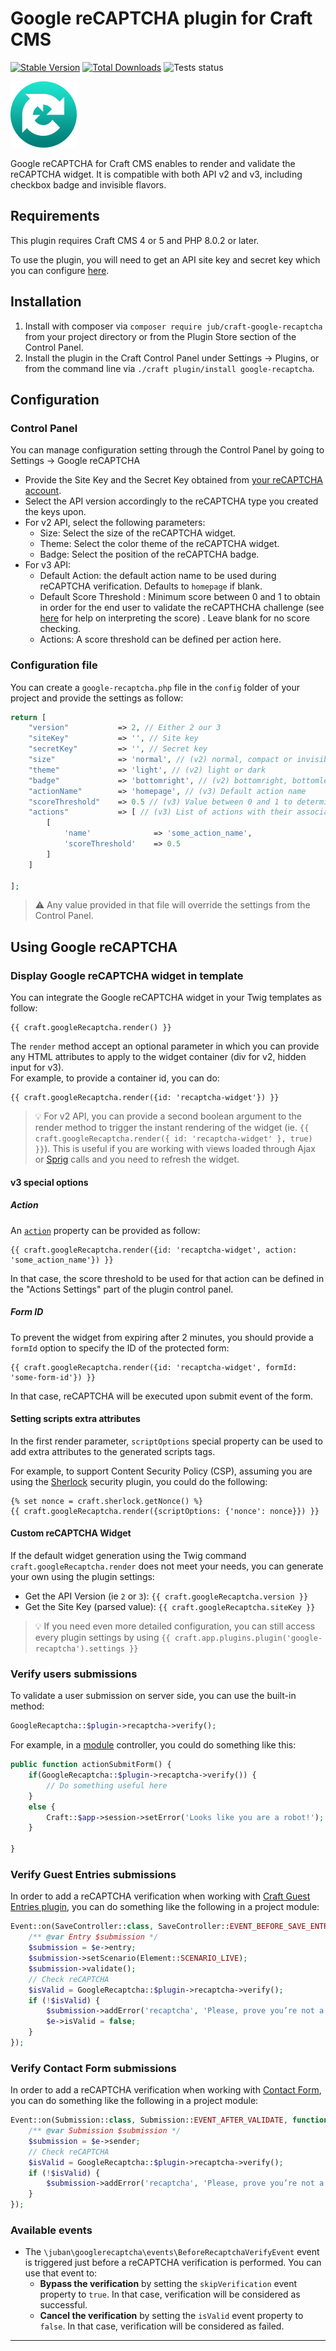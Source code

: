 # Google reCAPTCHA plugin for Craft CMS

[![Stable Version](https://img.shields.io/packagist/v/jub/craft-google-recaptcha?label=stable)]((https://packagist.org/packages/jub/craft-google-recaptcha))
[![Total Downloads](https://img.shields.io/packagist/dt/jub/craft-google-recaptcha)](https://packagist.org/packages/jub/craft-google-recaptcha)
![Tests status](https://github.com/juban/craft-google-recaptcha/actions/workflows/ci.yml/badge.svg?branch=master)

![](logo.png)

Google reCAPTCHA for Craft CMS enables to render and validate the reCAPTCHA widget. It is compatible with both API v2
and v3, including checkbox badge and invisible flavors.

## Requirements

This plugin requires Craft CMS 4 or 5 and PHP 8.0.2 or later.

To use the plugin, you will need to get an API site key and secret key which you can
configure [here](https://www.google.com/recaptcha/admin).

## Installation

1. Install with composer via `composer require jub/craft-google-recaptcha` from your project directory or from the
   Plugin Store section of the Control Panel.
2. Install the plugin in the Craft Control Panel under Settings → Plugins, or from the command line via
   `./craft plugin/install google-recaptcha`.

## Configuration

### Control Panel

You can manage configuration setting through the Control Panel by going to Settings → Google reCAPTCHA

* Provide the Site Key and the Secret Key obtained
  from [your reCAPTCHA account](https://www.google.com/recaptcha/admin).
* Select the API version accordingly to the reCAPTCHA type you created the keys upon.
* For v2 API, select the following parameters:
    * Size: Select the size of the reCAPTCHA widget.
    * Theme: Select the color theme of the reCAPTCHA widget.
    * Badge: Select the position of the reCAPTCHA badge.
* For v3 API:
    * Default Action: the default action name to be used during reCAPTCHA verification. Defaults to `homepage` if blank.
    * Default Score Threshold : Minimum score between 0 and 1 to obtain in order for the end user to validate the
      reCAPTHCHA challenge (see [here](https://developers.google.com/recaptcha/docs/v3#interpreting_the_score) for help
      on interpreting the score)
      . Leave blank for no score checking.
    * Actions: A score threshold can be defined per action here.

### Configuration file

You can create a `google-recaptcha.php` file in the `config` folder of your project and provide the settings as follow:

```php
return [
    "version"   		=> 2, // Either 2 our 3
    "siteKey"   		=> '', // Site key
    "secretKey" 		=> '', // Secret key
    "size"      		=> 'normal', // (v2) normal, compact or invisible
    "theme"     		=> 'light', // (v2) light or dark
    "badge"     		=> 'bottomright', // (v2) bottomright, bottomleft or inline
    "actionName"        => 'homepage', // (v3) Default action name
    "scoreThreshold"	=> 0.5 // (v3) Value between 0 and 1 to determine the minimum score to validate
    "actions"			=> [ // (v3) List of actions with their associated score threshold value (see the template part below to know how to specify the action parameter in the render method)
    	[
    		'name' 				=> 'some_action_name',
    		'scoreThreshold' 	=> 0.5
    	]
    ]
    
];
```

> ⚠️ Any value provided in that file will override the settings from the Control Panel.

## Using Google reCAPTCHA

### Display Google reCAPTCHA widget in template

You can integrate the Google reCAPTCHA widget in your Twig templates as follow:

```twig
{{ craft.googleRecaptcha.render() }}
```

The `render` method accept an optional parameter in which you can provide any HTML attributes to apply to the widget
container (div for v2, hidden input for v3).  
For example, to provide a container id, you can do:

```twig
{{ craft.googleRecaptcha.render({id: 'recaptcha-widget'}) }}
```

> 💡 For v2 API, you can provide a second boolean argument to the render method to trigger the instant rendering of the
> widget (ie. `{{ craft.googleRecaptcha.render({ id: 'recaptcha-widget' }, true) }}`).
> This is useful if you are working with views loaded through Ajax or [Sprig](https://plugins.craftcms.com/sprig) calls
> and you need to refresh the widget.

#### v3 special options

##### Action

An [`action`](https://developers.google.com/recaptcha/docs/v3?hl=fr#actions) property can be provided as follow:

```twig
{{ craft.googleRecaptcha.render({id: 'recaptcha-widget', action: 'some_action_name'}) }}
```

In that case, the score threshold to be used for that action can be defined in the "Actions Settings" part of the plugin
control panel.

##### Form ID

To prevent the widget from expiring after 2 minutes, you should provide a `formId` option to specify the ID of the
protected form:

```twig
{{ craft.googleRecaptcha.render({id: 'recaptcha-widget', formId: 'some-form-id'}) }}
```

In that case, reCAPTCHA will be executed upon submit event of the form.

#### Setting scripts extra attributes

In the first render parameter, `scriptOptions` special property can be used to add extra attributes to the generated
scripts tags.

For example, to support Content Security Policy (CSP), assuming you are using
the [Sherlock](https://plugins.craftcms.com/sherlock) security plugin, you could do the following:

```twig
{% set nonce = craft.sherlock.getNonce() %}
{{ craft.googleRecaptcha.render({scriptOptions: {'nonce': nonce}}) }}
```

#### Custom reCAPTCHA Widget

If the default widget generation using the Twig command `craft.googleRecaptcha.render` does not meet your needs, you
can generate your own using the plugin settings:

* Get the API Version (ie `2` or `3`): `{{ craft.googleRecaptcha.version }}`
* Get the Site Key (parsed value): `{{ craft.googleRecaptcha.siteKey }}`

> 💡 If you need even more detailed configuration, you can still access every plugin settings by using
`{{ craft.app.plugins.plugin('google-recaptcha').settings }}`

### Verify users submissions

To validate a user submission on server side, you can use the built-in method:

```php
GoogleRecaptcha::$plugin->recaptcha->verify();
```

For example, in a [module](https://craftcms.com/docs/5.x/extend/module-guide.html) controller, you could do something
like this:

```php
public function actionSubmitForm() {
	if(GoogleRecaptcha::$plugin->recaptcha->verify()) {
		// Do something useful here
	}
	else {
		Craft::$app->session->setError('Looks like you are a robot!');
	}

}
```

### Verify Guest Entries submissions

In order to add a reCAPTCHA verification when working
with [Craft Guest Entries plugin](https://plugins.craftcms.com/guest-entries), you can do something like the following
in a project module:

```php
Event::on(SaveController::class, SaveController::EVENT_BEFORE_SAVE_ENTRY, function (SaveEvent $e) {
    /** @var Entry $submission */
    $submission = $e->entry;
    $submission->setScenario(Element::SCENARIO_LIVE);
    $submission->validate();
    // Check reCAPTCHA
    $isValid = GoogleRecaptcha::$plugin->recaptcha->verify();
    if (!$isValid) {
        $submission->addError('recaptcha', 'Please, prove you’re not a robot.');
        $e->isValid = false;
    }
});
```

### Verify Contact Form submissions

In order to add a reCAPTCHA verification when working with [Contact Form](https://plugins.craftcms.com/contact-form),
you can do something like the following in a project module:

```php
Event::on(Submission::class, Submission::EVENT_AFTER_VALIDATE, function(Event $e) {
    /** @var Submission $submission */
    $submission = $e->sender;
    // Check reCAPTCHA
    $isValid = GoogleRecaptcha::$plugin->recaptcha->verify();
    if (!$isValid) {
        $submission->addError('recaptcha', 'Please, prove you’re not a robot.');
    }
});

```

### Available events

* The `\juban\googlerecaptcha\events\BeforeRecaptchaVerifyEvent` event is triggered just before a reCAPTCHA verification
  is performed. You can use that event to:
    * **Bypass the verification** by setting the `skipVerification` event property to `true`. In that case, verification
      will be considered as successful.
    * **Cancel the verification** by setting the `isValid` event property to `false`. In that case, verification will be
      considered as failed.

---
